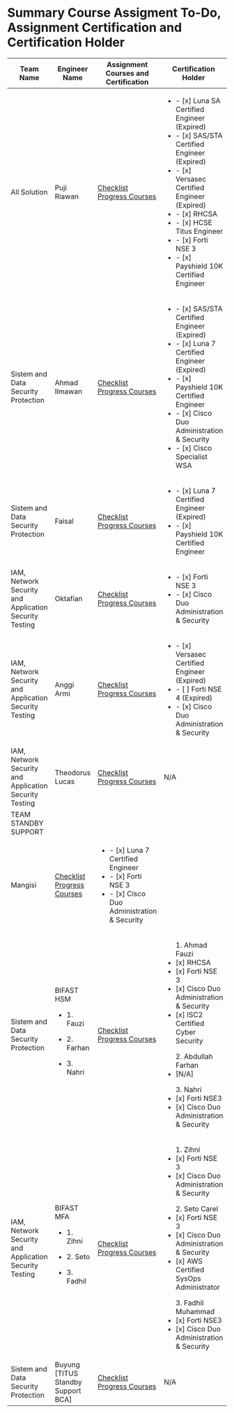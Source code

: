 # Summary Course Assigment To-Do, Assignment Certification and Certification Holder

| Team Name | Engineer Name | Assignment Courses and Certification | Certification Holder |
|-----------|---------------|---------------------|--------------------|
| All Solution | Puji Riawan |[Checklist Progress Courses](./2.%20Training%20Program%20Delivery%20Team/Summary_Progress_Puji.md) | <ul><li>- [x] Luna SA Certified Engineer (Expired)</li><li>- [x] SAS/STA Certified Engineer (Expired)</li><li>- [x] Versasec Certified Engineer (Expired)</li><li> - [x] RHCSA</li><li>- [x] HCSE Titus Engineer</li><li>- [x] Forti NSE 3</li><li>- [x] Payshield 10K Certified Engineer</li></lu> |
| Sistem and Data Security Protection | Ahmad Ilmawan | [Checklist Progress Courses](./2.%20Training%20Program%20Delivery%20Team/Summary_Progress_Ahmad_Ilmawan.md) |<ul><li>- [x] SAS/STA Certified Engineer (Expired)</li><li>- [x] Luna 7 Certified Engineer (Expired)</li><li>- [x] Payshield 10K Certified Engineer</li><li>- [x] Cisco Duo Administration & Security</li><li>- [x] Cisco Specialist WSA</li></lu>|
| Sistem and Data Security Protection | Faisal | [Checklist Progress Courses](./2.%20Training%20Program%20Delivery%20Team/Summary_Progress_Faisal.md) | <ul><li>- [x] Luna 7 Certified Engineer (Expired)</li><li>- [x] Payshield 10K Certified Engineer</li></lu> |
| IAM, Network Security and Application Security Testing | Oktafian | [Checklist Progress Courses](./2.%20Training%20Program%20Delivery%20Team/Summary_Progress_Oktafian.md) | <ul><li>- [x] Forti NSE 3</li><li>- [x] Cisco Duo Administration & Security</li></lu> |
| IAM, Network Security and Application Security Testing | Anggi Armi| [Checklist Progress Courses](./2.%20Training%20Program%20Delivery%20Team/Summary_Progress_Armi.md) | <ul><li>- [x] Versasec Certified Engineer (Expired)</li><li>- [ ] Forti NSE 4 (Expired)</li><li>- [x] Cisco Duo Administration & Security</li></lu> |
| IAM, Network Security and Application Security Testing | Theodorus Lucas | [Checklist Progress Courses](./1.%20Training%20Program%20New%20Engineer/Summary_Progress_Theodorus.md) | N/A |
| TEAM STANDBY SUPPORT ||||
| Mangisi | [Checklist Progress Courses](./Development%20Program%20People/3.%20Training%20Program%20Standby%20Team/README.md) | <ul><li>- [x] Luna 7 Certified Engineer</li><li>- [x] Forti NSE 3</li><li>- [x] Cisco Duo Administration & Security</li></lu> |
| Sistem and Data Security Protection | BIFAST HSM <ul><li>1. Fauzi</li></ul><ul><li>2. Farhan</li></ul><ul><li>3. Nahri</li></ul> | [Checklist Progress Courses](./Development%20Program%20People/3.%20Training%20Program%20Standby%20Team/README.md) | <ul>1. Ahmad Fauzi<li>[x] RHCSA</li><li>[x] Forti NSE 3</li><li>[x] Cisco Duo Administration & Security</li><li>[x] ISC2 Certified Cyber Security</li></ul><ul>2. Abdullah Farhan<li>[N/A]</li></ul><ul>3. Nahri<li>[x] Forti NSE3</li><li>[x] Cisco Duo Administration & Security</li></ul>|
| IAM, Network Security and Application Security Testing | BIFAST MFA <ul><li>1. Zihni</li></ul><ul><li>2. Seto</li></ul><ul><li>3. Fadhil</li></ul> | [Checklist Progress Courses](./Development%20Program%20People/3.%20Training%20Program%20Standby%20Team/README.md) | <ul>1. Zihni <li>[x] Forti NSE 3</li><li>[x] Cisco Duo Administration & Security</li></ul><ul>2. Seto Carel<li>[x] Forti NSE 3</li><li>[x] Cisco Duo Administration & Security</li><li>[x] AWS Certified SysOps Administrator</li></ul><ul>3. Fadhil Muhammad<li>[x] Forti NSE3</li><li>[x] Cisco Duo Administration & Security</li></ul> |
| Sistem and Data Security Protection | Buyung [TITUS Standby Support BCA]| [Checklist Progress Courses](./Learning_Path_Buyung.md) | N/A |